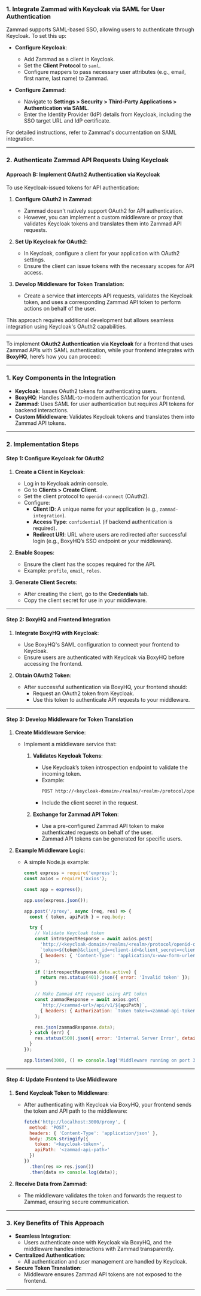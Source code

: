 ### **1. Integrate Zammad with Keycloak via SAML for User Authentication**

Zammad supports SAML-based SSO, allowing users to authenticate through Keycloak. To set this up:

- **Configure Keycloak**:
  - Add Zammad as a client in Keycloak.
  - Set the **Client Protocol** to `saml`.
  - Configure mappers to pass necessary user attributes (e.g., email, first name, last name) to Zammad.

- **Configure Zammad**:
  - Navigate to **Settings > Security > Third-Party Applications > Authentication via SAML**.
  - Enter the Identity Provider (IdP) details from Keycloak, including the SSO target URL and IdP certificate.

For detailed instructions, refer to Zammad's documentation on SAML integration. 

---

### **2. Authenticate Zammad API Requests Using Keycloak**



#### **Approach B: Implement OAuth2 Authentication via Keycloak**

To use Keycloak-issued tokens for API authentication:

1. **Configure OAuth2 in Zammad**:
   - Zammad doesn't natively support OAuth2 for API authentication.
   - However, you can implement a custom middleware or proxy that validates Keycloak tokens and translates them into Zammad API requests.

2. **Set Up Keycloak for OAuth2**:
   - In Keycloak, configure a client for your application with OAuth2 settings.
   - Ensure the client can issue tokens with the necessary scopes for API access.

3. **Develop Middleware for Token Translation**:
   - Create a service that intercepts API requests, validates the Keycloak token, and uses a corresponding Zammad API token to perform actions on behalf of the user.

This approach requires additional development but allows seamless integration using Keycloak's OAuth2 capabilities.

---
To implement **OAuth2 Authentication via Keycloak** for a frontend that uses Zammad APIs with SAML authentication, while your frontend integrates with **BoxyHQ**, here’s how you can proceed:

---

### **1. Key Components in the Integration**
- **Keycloak**: Issues OAuth2 tokens for authenticating users.
- **BoxyHQ**: Handles SAML-to-modern authentication for your frontend.
- **Zammad**: Uses SAML for user authentication but requires API tokens for backend interactions.
- **Custom Middleware**: Validates Keycloak tokens and translates them into Zammad API tokens.

---

### **2. Implementation Steps**

#### **Step 1: Configure Keycloak for OAuth2**
1. **Create a Client in Keycloak**:
   - Log in to Keycloak admin console.
   - Go to **Clients > Create Client**.
   - Set the client protocol to `openid-connect` (OAuth2).
   - Configure:
     - **Client ID**: A unique name for your application (e.g., `zammad-integration`).
     - **Access Type**: `confidential` (if backend authentication is required).
     - **Redirect URI**: URL where users are redirected after successful login (e.g., BoxyHQ’s SSO endpoint or your middleware).

2. **Enable Scopes**:
   - Ensure the client has the scopes required for the API.
   - Example: `profile`, `email`, `roles`.

3. **Generate Client Secrets**:
   - After creating the client, go to the **Credentials** tab.
   - Copy the client secret for use in your middleware.

---

#### **Step 2: BoxyHQ and Frontend Integration**
1. **Integrate BoxyHQ with Keycloak**:
   - Use BoxyHQ's SAML configuration to connect your frontend to Keycloak.
   - Ensure users are authenticated with Keycloak via BoxyHQ before accessing the frontend.

2. **Obtain OAuth2 Token**:
   - After successful authentication via BoxyHQ, your frontend should:
     - Request an OAuth2 token from Keycloak.
     - Use this token to authenticate API requests to your middleware.

---

#### **Step 3: Develop Middleware for Token Translation**
1. **Create Middleware Service**:
   - Implement a middleware service that:
     1. **Validates Keycloak Tokens**:
        - Use Keycloak’s token introspection endpoint to validate the incoming token.
        - Example:
          ```bash
          POST http://<keycloak-domain>/realms/<realm>/protocol/openid-connect/token/introspect
          ```
        - Include the client secret in the request.

     2. **Exchange for Zammad API Token**:
        - Use a pre-configured Zammad API token to make authenticated requests on behalf of the user.
        - Zammad API tokens can be generated for specific users.

2. **Example Middleware Logic**:
   - A simple Node.js example:
     ```javascript
     const express = require('express');
     const axios = require('axios');

     const app = express();

     app.use(express.json());

     app.post('/proxy', async (req, res) => {
       const { token, apiPath } = req.body;

       try {
         // Validate Keycloak token
         const introspectResponse = await axios.post(
           'http://<keycloak-domain>/realms/<realm>/protocol/openid-connect/token/introspect',
           `token=${token}&client_id=<client-id>&client_secret=<client-secret>`,
           { headers: { 'Content-Type': 'application/x-www-form-urlencoded' } }
         );

         if (!introspectResponse.data.active) {
           return res.status(401).json({ error: 'Invalid token' });
         }

         // Make Zammad API request using API token
         const zammadResponse = await axios.get(
           `http://<zammad-url>/api/v1/${apiPath}`,
           { headers: { Authorization: `Token token=<zammad-api-token>` } }
         );

         res.json(zammadResponse.data);
       } catch (err) {
         res.status(500).json({ error: 'Internal Server Error', details: err.message });
       }
     });

     app.listen(3000, () => console.log('Middleware running on port 3000'));
     ```

---

#### **Step 4: Update Frontend to Use Middleware**
1. **Send Keycloak Token to Middleware**:
   - After authenticating with Keycloak via BoxyHQ, your frontend sends the token and API path to the middleware:
     ```javascript
     fetch('http://localhost:3000/proxy', {
       method: 'POST',
       headers: { 'Content-Type': 'application/json' },
       body: JSON.stringify({
         token: '<keycloak-token>',
         apiPath: '<zammad-api-path>'
       })
     })
       .then(res => res.json())
       .then(data => console.log(data));
     ```

2. **Receive Data from Zammad**:
   - The middleware validates the token and forwards the request to Zammad, ensuring secure communication.

---

### **3. Key Benefits of This Approach**
- **Seamless Integration**:
  - Users authenticate once with Keycloak via BoxyHQ, and the middleware handles interactions with Zammad transparently.
- **Centralized Authentication**:
  - All authentication and user management are handled by Keycloak.
- **Secure Token Translation**:
  - Middleware ensures Zammad API tokens are not exposed to the frontend.

---
